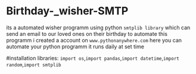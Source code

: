 # Birthday-_wisher-SMTP
its a automated wisher programm using python `smtplib library` which can send an email to our loved ones on their birthday to automate this programm i created a account on `www.pythonanywhere.com` here you can automate your python programm it runs daily at set time

#installation
libraries:
`import os`,`import pandas`,`import datetime`,`import random`,`import smtplib`
